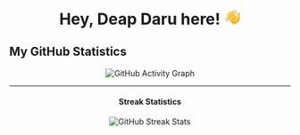 <h1 align="center">Hey, Deap Daru here! <img src="./wavingHand.gif" width="30" /></h1>

## My GitHub Statistics

<div align="center">
  <img alt="GitHub Activity Graph" src="https://activity-graph.herokuapp.com/graph?username=deapdaru&theme=xcode&hide_border=true&bg_color=0D1117&point=DD531C&custom_title=Contribution%20Graph&area=true" />
  <hr />
  <h4>Streak Statistics</h4>
  <img alt="GitHub Streak Stats" src="http://github-readme-streak-stats.herokuapp.com?user=deapdaru&theme=neon-dark&hide_border=true&background=0D1117&fire=DD531C&dates=DD531C&sideNums=C4E3FF&sideLabels=C4E3FF&stroke=C4E3FF" />
</div>

<!--
Here are some ideas to get you started:

- 🔭 I’m currently working on ...
- 🌱 I’m currently learning ...
- 👯 I’m looking to collaborate on ...
- 🤔 I’m looking for help with ...
- 💬 Ask me about ...
- 📫 How to reach me: ...
- 😄 Pronouns: ...
- ⚡ Fun fact: ...
-->
